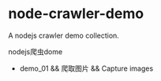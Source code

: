 # node-crawler-demo

A nodejs crawler demo collection.

nodejs爬虫dome

- 	demo_01 && 爬取图片 && Capture images